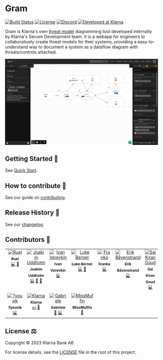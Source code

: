 # Gram

[![Build Status][ci-image]][ci-url]
[![License][license-image]][license-url]
[![Discord][discord-image]][discord-url]
[![Developed at Klarna][klarna-image]][klarna-url]

Gram is Klarna's own [threat model][owasp-tm] diagramming tool developed internally by Klarna's Secure Development team. It is a webapp for engineers to collaboratively create threat models for their systems, providing a easy-to-understand way to document a system as a dataflow diagram with threats/controls attached.

![Screenshot](screenshot.png)

## Getting Started 🚀

See [Quick Start](QuickStart.md).

## How to contribute 🙋

See our guide on [contributing](CONTRIBUTING.md).

## Release History 📜

See our [changelog](CHANGELOG.md).

<!-- ## Thanks to -->
<!-- TODO: need to grab these from old repo somehow + ideally automate -->

## Contributors 🌟

<!-- ALL-CONTRIBUTORS-LIST:START - Do not remove or modify this section -->
<!-- prettier-ignore-start -->
<!-- markdownlint-disable -->
<table>
  <tbody>
    <tr>
      <td align="center" valign="top" width="14.28%"><a href="https://ruel.me/"><img src="https://avatars.githubusercontent.com/u/480039?v=4?s=100" width="100px;" alt="Ruel"/><br /><sub><b>Ruel</b></sub></a><br /><a href="https://github.com/klarna-incubator/gram/commits?author=ruel" title="Code">💻</a> <a href="#projectManagement-ruel" title="Project Management">📆</a></td>
      <td align="center" valign="top" width="14.28%"><a href="https://joakim.uddholm.com/"><img src="https://avatars.githubusercontent.com/u/298627?v=4?s=100" width="100px;" alt="Joakim Uddholm"/><br /><sub><b>Joakim Uddholm</b></sub></a><br /><a href="https://github.com/klarna-incubator/gram/commits?author=Tethik" title="Code">💻</a> <a href="#projectManagement-Tethik" title="Project Management">📆</a> <a href="#talk-Tethik" title="Talks">📢</a></td>
      <td align="center" valign="top" width="14.28%"><a href="https://github.com/idoo"><img src="https://avatars.githubusercontent.com/u/738921?v=4?s=100" width="100px;" alt="Ivan Verevkin"/><br /><sub><b>Ivan Verevkin</b></sub></a><br /><a href="https://github.com/klarna-incubator/gram/commits?author=idoo" title="Code">💻</a></td>
      <td align="center" valign="top" width="14.28%"><a href="https://ar.linkedin.com/in/lucas-berner-89865339"><img src="https://avatars.githubusercontent.com/u/7293607?v=4?s=100" width="100px;" alt="Luke Berner"/><br /><sub><b>Luke Berner</b></sub></a><br /><a href="https://github.com/klarna-incubator/gram/commits?author=lukeber4" title="Code">💻</a> <a href="#projectManagement-lukeber4" title="Project Management">📆</a></td>
      <td align="center" valign="top" width="14.28%"><a href="https://franka.tech/"><img src="https://avatars.githubusercontent.com/u/2796920?v=4?s=100" width="100px;" alt="Franka"/><br /><sub><b>Franka</b></sub></a><br /><a href="https://github.com/klarna-incubator/gram/commits?author=vsmart" title="Code">💻</a></td>
      <td align="center" valign="top" width="14.28%"><a href="https://github.com/ErikBavenstrand"><img src="https://avatars.githubusercontent.com/u/19384305?v=4?s=100" width="100px;" alt="Erik Båvenstrand"/><br /><sub><b>Erik Båvenstrand</b></sub></a><br /><a href="https://github.com/klarna-incubator/gram/commits?author=ErikBavenstrand" title="Code">💻</a></td>
      <td align="center" valign="top" width="14.28%"><a href="https://github.com/kuramsai"><img src="https://avatars.githubusercontent.com/u/6891487?v=4?s=100" width="100px;" alt="Sai Kiran Goud"/><br /><sub><b>Sai Kiran Goud</b></sub></a><br /><a href="https://github.com/klarna-incubator/gram/commits?author=kuramsai" title="Code">💻</a></td>
    </tr>
    <tr>
      <td align="center" valign="top" width="14.28%"><a href="https://github.com/Tyouxik"><img src="https://avatars.githubusercontent.com/u/65331057?v=4?s=100" width="100px;" alt="Tyouxik"/><br /><sub><b>Tyouxik</b></sub></a><br /><a href="https://github.com/klarna-incubator/gram/commits?author=Tyouxik" title="Code">💻</a></td>
      <td align="center" valign="top" width="14.28%"><a href="https://klarna.github.io/"><img src="https://avatars.githubusercontent.com/u/394540?v=4?s=100" width="100px;" alt="Klarna"/><br /><sub><b>Klarna</b></sub></a><br /><a href="#financial-klarna" title="Financial">💵</a> <a href="#business-klarna" title="Business development">💼</a></td>
      <td align="center" valign="top" width="14.28%"><a href="https://it.linkedin.com/in/gdiener"><img src="https://avatars.githubusercontent.com/u/8479033?v=4?s=100" width="100px;" alt="Gabriele"/><br /><sub><b>Gabriele</b></sub></a><br /><a href="#plugin-gadiener" title="Plugin/utility libraries">🔌</a> <a href="https://github.com/klarna-incubator/gram/commits?author=gadiener" title="Code">💻</a></td>
      <td align="center" valign="top" width="14.28%"><a href="https://github.com/MissMuffin"><img src="https://avatars.githubusercontent.com/u/2961854?v=4?s=100" width="100px;" alt="MissMuffin"/><br /><sub><b>MissMuffin</b></sub></a><br /><a href="#design-MissMuffin" title="Design">🎨</a></td>
    </tr>
  </tbody>
</table>

<!-- markdownlint-restore -->
<!-- prettier-ignore-end -->

<!-- ALL-CONTRIBUTORS-LIST:END -->
<!-- prettier-ignore-start -->
<!-- markdownlint-disable -->

<!-- markdownlint-restore -->
<!-- prettier-ignore-end -->

<!-- ALL-CONTRIBUTORS-LIST:END -->

## License ⚖️

Copyright © 2023 Klarna Bank AB

For license details, see the [LICENSE](LICENSE) file in the root of this project.

<!-- Markdown link & img dfn's -->

[ci-image]: https://github.com/klarna-incubator/gram/actions/workflows/ci.yml/badge.svg?branch=master
[ci-url]: https://github.com/klarna-incubator/gram/actions?query=branch%3Amaster
[license-image]: https://img.shields.io/badge/license-Apache%202-blue?style=flat-square
[license-url]: http://www.apache.org/licenses/LICENSE-2.0
[discord-image]: https://badgen.net/badge/icon/discord?icon=discord&label
[discord-url]: https://discord.gg/8TFdB8rUfG
[klarna-image]: https://img.shields.io/badge/%20-Developed%20at%20Klarna-black?style=flat-square&labelColor=ffb3c7&logo=klarna&logoColor=black
[klarna-url]: https://klarna.github.io
[owasp-tm]: https://owasp.org/www-community/Threat_Modeling

